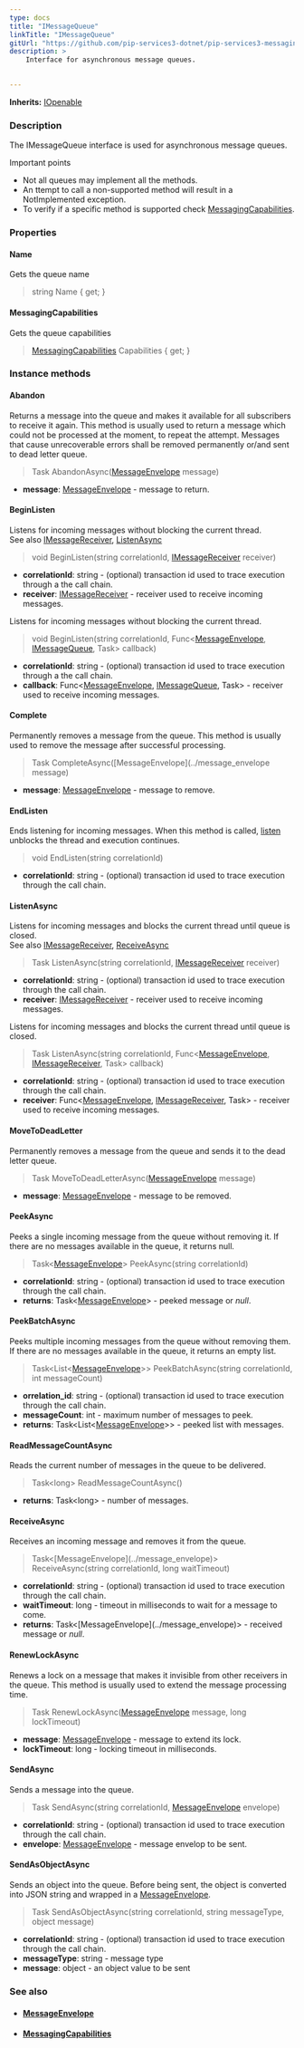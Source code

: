 ```yaml
---
type: docs
title: "IMessageQueue"
linkTitle: "IMessageQueue"
gitUrl: "https://github.com/pip-services3-dotnet/pip-services3-messaging-dotnet"
description: >
    Interface for asynchronous message queues.

     
---
```


**Inherits:** [IOpenable](../../../commons/run/iopenable)

### Description

The IMessageQueue interface is used for asynchronous message queues.

Important points

- Not all queues may implement all the methods.
- An ttempt to call a non-supported method will result in a NotImplemented exception.
- To verify if a specific method is supported check [MessagingCapabilities](../messaging_capabilities). 


### Properties

#### Name
Gets the queue name
> string Name { get; }

#### MessagingCapabilities
Gets the queue capabilities
> [MessagingCapabilities](../messaging_capabilities) Capabilities { get; }

### Instance methods

#### Abandon
Returns a message into the queue and makes it available for all subscribers to receive it again. This method is usually used to return a message which could not be processed at the moment, to repeat the attempt. Messages that cause unrecoverable errors shall be removed permanently or/and sent to dead letter queue.

> Task AbandonAsync([MessageEnvelope](../message_envelope) message)

- **message**: [MessageEnvelope](../message_envelope) - message to return.

#### BeginListen
Listens for incoming messages without blocking the current thread.  
See also [IMessageReceiver](../imessage_receiver), [ListenAsync](#listenasync)

> void BeginListen(string correlationId, [IMessageReceiver](../imessage_receiver) receiver)

- **correlationId**: string - (optional) transaction id used to trace execution through a the call chain.
- **receiver**: [IMessageReceiver](../imessage_receiver) - receiver used to receive incoming messages.


Listens for incoming messages without blocking the current thread.  

> void BeginListen(string correlationId, Func<[MessageEnvelope](../message_envelope), [IMessageQueue](), Task> callback)

- **correlationId**: string - (optional) transaction id used to trace execution through a the call chain.
- **callback**: Func<[MessageEnvelope](../message_envelope), [IMessageQueue](), Task> - receiver used to receive incoming messages.


#### Complete
Permanently removes a message from the queue. This method is usually used to remove the message after successful processing.

> Task CompleteAsync([MessageEnvelope](../message_envelope message)

- **message**: [MessageEnvelope](../message_envelope) - message to remove.

#### EndListen
Ends listening for incoming messages. When this method is called, [listen](#listen) unblocks the thread and execution continues.

> void EndListen(string correlationId)

- **correlationId**: string - (optional) transaction id used to trace execution through the call chain.

#### ListenAsync
Listens for incoming messages and blocks the current thread until queue is closed.  
See also [IMessageReceiver](../imessage_receiver), [ReceiveAsync](#receiveasync)

> Task ListenAsync(string correlationId, [IMessageReceiver](../imessage_receiver) receiver)

- **correlationId**: string - (optional) transaction id used to trace execution through the call chain.
- **receiver**: [IMessageReceiver](../imessage_receiver) - receiver used to receive incoming messages.

Listens for incoming messages and blocks the current thread until queue is closed.  

> Task ListenAsync(string correlationId, Func\<[MessageEnvelope](../message_envelope), [IMessageReceiver](../imessage_receiver), Task\> callback)

- **correlationId**: string - (optional) transaction id used to trace execution through the call chain.
- **receiver**: Func\<[MessageEnvelope](../message_envelope), [IMessageReceiver](../imessage_receiver), Task\> - receiver used to receive incoming messages.


#### MoveToDeadLetter
Permanently removes a message from the queue and sends it to the dead letter queue.

> Task MoveToDeadLetterAsync([MessageEnvelope](../message_envelope) message)

- **message**: [MessageEnvelope](../message_envelope) - message to be removed.

#### PeekAsync
Peeks a single incoming message from the queue without removing it. If there are no messages available in the queue, it returns null.

> Task\<[MessageEnvelope](../message_envelope)\> PeekAsync(string correlationId)

- **correlationId**: string - (optional) transaction id used to trace execution through the call chain.
- **returns**: Task\<[MessageEnvelope](../message_envelope)\> - peeked message or *null*.

#### PeekBatchAsync
Peeks multiple incoming messages from the queue without removing them. If there are no messages available in the queue, it returns an empty list.

> Task\<List\<[MessageEnvelope](../message_envelope)\>\> PeekBatchAsync(string correlationId, int messageCount)

- **orrelation_id**: string - (optional) transaction id used to trace execution through the call chain.
- **messageCount**: int - maximum number of messages to peek.
- **returns**: Task\<List\<[MessageEnvelope](../message_envelope)\>\> - peeked list with messages.

#### ReadMessageCountAsync
Reads the current number of messages in the queue to be delivered.

> Task\<long\> ReadMessageCountAsync()

- **returns**: Task\<long\> - number of messages.

#### ReceiveAsync
Receives an incoming message and removes it from the queue.

> Task<\[MessageEnvelope](../message_envelope)\> ReceiveAsync(string correlationId, long waitTimeout)

- **correlationId**: string - (optional) transaction id used to trace execution through the call chain.
- **waitTimeout**: long - timeout in milliseconds to wait for a message to come.
- **returns**: Task<\[MessageEnvelope](../message_envelope)\> - received message or *null*.

#### RenewLockAsync
Renews a lock on a message that makes it invisible from other receivers in the queue. This method is usually used to extend the message processing time.

> Task RenewLockAsync([MessageEnvelope](../message_envelope) message, long lockTimeout)

- **message**: [MessageEnvelope](../message_envelope) - message to extend its lock.
- **lockTimeout**: long - locking timeout in milliseconds.

#### SendAsync
Sends a message into the queue.

> Task SendAsync(string correlationId, [MessageEnvelope](../message_envelope) envelope)

- **correlationId**: string - (optional) transaction id used to trace execution through the call chain.
- **envelope**: [MessageEnvelope](../message_envelope) - message envelop to be sent.

#### SendAsObjectAsync
Sends an object into the queue. Before being sent, the object is converted into JSON string and wrapped in a [MessageEnvelope](../message_envelope).

> Task SendAsObjectAsync(string correlationId, string messageType, object message)

- **correlationId**: string - (optional) transaction id used to trace execution through the call chain.
- **messageType**: string - message type
- **message**: object - an object value to be sent



### See also
- #### [MessageEnvelope](../message_envelope)
- #### [MessagingCapabilities](../messaging_capabilities)
